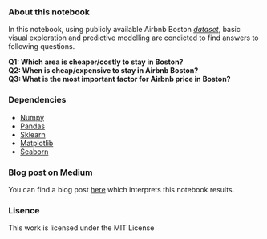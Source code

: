 ### About this notebook
In this notebook, using publicly available Airbnb Boston [_dataset_](https://www.kaggle.com/airbnb/boston), basic visual exploration and predictive modelling are condicted to find answers to following questions.  

   **Q1: Which area is cheaper/costly to stay in Boston?  
   Q2: When is cheap/expensive to stay in Airbnb Boston?  
   Q3: What is the most important factor for Airbnb price in Boston?**  

### Dependencies 
* [Numpy](http://www.numpy.org/)
* [Pandas](https://pandas.pydata.org/)
* [Sklearn](https://scikit-learn.org/stable/index.html)
* [Matplotlib](https://matplotlib.org/v)
* [Seaborn](https://seaborn.pydata.org/)

### Blog post on Medium
You can find a blog post [here](https://medium.com/@tserenchimedganbold) which interprets this notebook results. 

### Lisence
This work is licensed under the MIT License
